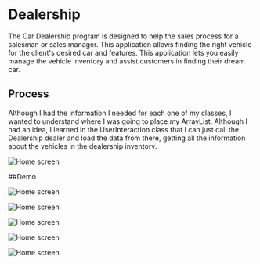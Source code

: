 # Dealership

The Car Dealership program is designed to help the sales process for a salesman or sales manager. This application allows finding the right vehicle for the client's desired car and features. This application lets you easily manage the vehicle inventory and assist customers in finding their dream car.

## Process

Although I had the information I needed for each one of my classes, I wanted to understand where I was going to place my ArrayList. Although I had an idea, I learned in the UserInteraction class that I can just call the Dealership dealer and load the data from there, getting all the information about the vehicles in the dealership inventory.

![Home screen](images/diagram.jpeg)


##Demo 

![Home screen](images/part1.jpeg)

![Home screen](images/partTwo.jpeg)

![Home screen](images/partThree.jpeg)

![Home screen](images/partfour.jpeg)

![Home screen](images/partfive.jpeg)